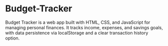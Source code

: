 # Budget-Tracker
 Budget Tracker is a web app built with HTML, CSS, and JavaScript for managing personal finances. It tracks income, expenses, and savings goals, with data persistence via localStorage and a clear transaction history option.
